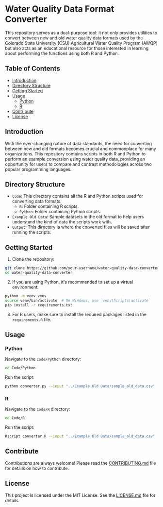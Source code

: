 # Water Quality Data Format Converter

This repository serves as a dual-purpose tool: it not only provides utilities to convert between new and old water quality data formats used by the Colorado State University (CSU) Agricultural Water Quality Program (AWQP) but also acts as an educational resource for those interested in learning about performing the functions using both R and Python.

## Table of Contents

- [Introduction](#introduction)
- [Directory Structure](#directory-structure)
- [Getting Started](#getting-started)
- [Usage](#usage)
    - [Python](#python)
    - [R](#R)
- [Contribute](#contribute)
- [License](#license)

## Introduction

With the ever-changing nature of data standards, the need for converting between new and old formats becomes crucial and commonplace for many organizations. This repository contains scripts in both R and Python to perform an example conversion using water quality data, providing an opportunity for users to compare and contrast methodologies across two popular programming languages.

## Directory Structure

- `Code`: This directory contains all the R and Python scripts used for converting data formats.
  - `R`: Folder containing R scripts.
  - `Python`: Folder containing Python scripts.
- `Example Old Data`: Sample datasets in the old format to help users understand the kind of data the scripts work with.
- `Output`: This directory is where the converted files will be saved after running the scripts.

## Getting Started

1. Clone the repository:
```bash
git clone https://github.com/your-username/water-quality-data-converter.git
cd water-quality-data-converter
```

2. If you are using Python, it's recommended to set up a virtual environment:
```bash
python -m venv venv
source venv/bin/activate  # On Windows, use `venv\Scripts\activate`
pip install -r requirements.txt
```

3. For R users, make sure to install the required packages listed in the `requirements.R` file.

## Usage

### Python

Navigate to the `Code/Python` directory:

```bash
cd Code/Python
```

Run the script:

```bash
python converter.py --input "../Example Old Data/sample_old_data.csv" --output "../Output/sample_new_data.csv"
```

### R

Navigate to the `Code/R` directory:

```bash
cd Code/R
```

Run the script:

```bash
Rscript converter.R --input "../Example Old Data/sample_old_data.csv" --output "../Output/sample_new_data.csv"
```

## Contribute

Contributions are always welcome! Please read the [CONTRIBUTING.md](CONTRIBUTING.md) file for details on how to contribute.

## License

This project is licensed under the MIT License. See the [LICENSE.md](LICENSE.md) file for details.
